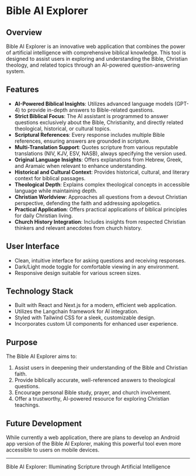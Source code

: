 # Bible AI Explorer

## Overview

Bible AI Explorer is an innovative web application that combines the power of artificial intelligence with comprehensive biblical knowledge. This tool is designed to assist users in exploring and understanding the Bible, Christian theology, and related topics through an AI-powered question-answering system.

## Features

- **AI-Powered Biblical Insights**: Utilizes advanced language models (GPT-4) to provide in-depth answers to Bible-related questions.
- **Strict Biblical Focus**: The AI assistant is programmed to answer questions exclusively about the Bible, Christianity, and directly related theological, historical, or cultural topics.
- **Scriptural References**: Every response includes multiple Bible references, ensuring answers are grounded in scripture.
- **Multi-Translation Support**: Quotes scripture from various reputable translations (NIV, KJV, ESV, NASB), always specifying the version used.
- **Original Language Insights**: Offers explanations from Hebrew, Greek, and Aramaic when relevant to enhance understanding.
- **Historical and Cultural Context**: Provides historical, cultural, and literary context for biblical passages.
- **Theological Depth**: Explains complex theological concepts in accessible language while maintaining depth.
- **Christian Worldview**: Approaches all questions from a devout Christian perspective, defending the faith and addressing apologetics.
- **Practical Application**: Offers practical applications of biblical principles for daily Christian living.
- **Church History Integration**: Includes insights from respected Christian thinkers and relevant anecdotes from church history.

## User Interface

- Clean, intuitive interface for asking questions and receiving responses.
- Dark/Light mode toggle for comfortable viewing in any environment.
- Responsive design suitable for various screen sizes.

## Technology Stack

- Built with React and Next.js for a modern, efficient web application.
- Utilizes the Langchain framework for AI integration.
- Styled with Tailwind CSS for a sleek, customizable design.
- Incorporates custom UI components for enhanced user experience.

## Purpose

The Bible AI Explorer aims to:

1. Assist users in deepening their understanding of the Bible and Christian faith.
2. Provide biblically accurate, well-referenced answers to theological questions.
3. Encourage personal Bible study, prayer, and church involvement.
4. Offer a trustworthy, AI-powered resource for exploring Christian teachings.

## Future Development

While currently a web application, there are plans to develop an Android app version of the Bible AI Explorer, making this powerful tool even more accessible to users on mobile devices.

---

Bible AI Explorer: Illuminating Scripture through Artificial Intelligence
